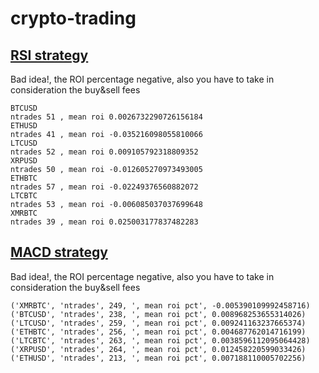 # crypto-trading

## [RSI strategy](https://github.com/eugenioclrc/crypto-trading/blob/master/RSI.ipynb)

Bad idea!, the ROI percentage negative, also you have to take in consideration
the buy&sell fees

```
BTCUSD
ntrades 51 , mean roi 0.0026732290726156184
ETHUSD
ntrades 41 , mean roi -0.035216098055810066
LTCUSD
ntrades 52 , mean roi 0.009105792318809352
XRPUSD
ntrades 50 , mean roi -0.012605270973493005
ETHBTC
ntrades 57 , mean roi -0.02249376560882072
LTCBTC
ntrades 53 , mean roi -0.006085037037699648
XMRBTC
ntrades 39 , mean roi 0.025003177837482283
```



## [MACD strategy](https://github.com/eugenioclrc/crypto-trading/blob/master/MACD.ipynb)

Bad idea!, the ROI percentage negative, also you have to take in consideration
the buy&sell fees

```
('XMRBTC', 'ntrades', 249, ', mean roi pct', -0.005390109992458716)
('BTCUSD', 'ntrades', 238, ', mean roi pct', 0.008968253655314026)
('LTCUSD', 'ntrades', 259, ', mean roi pct', 0.009241163237665374)
('ETHBTC', 'ntrades', 256, ', mean roi pct', 0.004687762014716199)
('LTCBTC', 'ntrades', 263, ', mean roi pct', 0.0038596112095064428)
('XRPUSD', 'ntrades', 264, ', mean roi pct', 0.012458220599033426)
('ETHUSD', 'ntrades', 213, ', mean roi pct', 0.007188110005702256)
```
